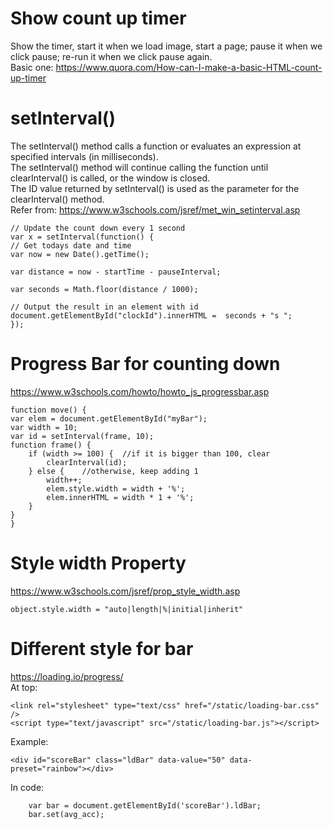 # Show count up timer    
Show the timer, start it when we load image, start a page; pause it when we click pause; re-run it when we click pause again.   
Basic one: https://www.quora.com/How-can-I-make-a-basic-HTML-count-up-timer    

# setInterval()   
The setInterval() method calls a function or evaluates an expression at specified intervals (in milliseconds).    
The setInterval() method will continue calling the function until clearInterval() is called, or the window is closed.       
The ID value returned by setInterval() is used as the parameter for the clearInterval() method.       
Refer from: https://www.w3schools.com/jsref/met_win_setinterval.asp     

    // Update the count down every 1 second
    var x = setInterval(function() {
    // Get todays date and time
    var now = new Date().getTime();

    var distance = now - startTime - pauseInterval;

    var seconds = Math.floor(distance / 1000);

    // Output the result in an element with id
    document.getElementById("clockId").innerHTML =  seconds + "s ";
    });

# Progress Bar for counting down    
https://www.w3schools.com/howto/howto_js_progressbar.asp    

    function move() {
    var elem = document.getElementById("myBar");
    var width = 10;
    var id = setInterval(frame, 10);
    function frame() {
        if (width >= 100) {  //if it is bigger than 100, clear
            clearInterval(id);
        } else {    //otherwise, keep adding 1
            width++;
            elem.style.width = width + '%';
            elem.innerHTML = width * 1 + '%';
        }
    }
    } 

# Style width Property     
https://www.w3schools.com/jsref/prop_style_width.asp    

    object.style.width = "auto|length|%|initial|inherit" 

# Different style for bar   
https://loading.io/progress/     
At top:

    <link rel="stylesheet" type="text/css" href="/static/loading-bar.css" />
    <script type="text/javascript" src="/static/loading-bar.js"></script> 
Example:
  
    <div id="scoreBar" class="ldBar" data-value="50" data-preset="rainbow"></div>

In code:

        var bar = document.getElementById('scoreBar').ldBar;
        bar.set(avg_acc); 
